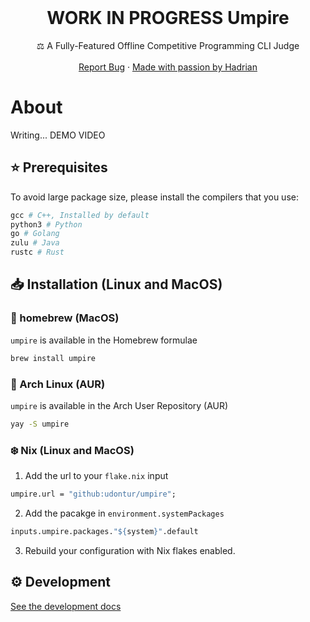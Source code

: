 <br />
<div align="center">
  <h1 align="center">WORK IN PROGRESS Umpire</h3>
  <p align="center">
    ⚖️ A Fully-Featured Offline Competitive Programming CLI Judge 
    <br />
    <br />
    <a href="https://github.com/udontur/judgel/issues/new">Report Bug</a>
    ·
    <a href="https://hadrianlau.com">Made with passion by Hadrian</a>
  </p>
</div>

# About
Writing...
DEMO VIDEO


## ⭐ Prerequisites
To avoid large package size, please install the compilers that you use:
```nix
gcc # C++, Installed by default
python3 # Python
go # Golang
zulu # Java
rustc # Rust
```
## 📥 Installation (Linux and MacOS)
### 🍺 homebrew (MacOS)
`umpire` is available in the Homebrew formulae
```sh
brew install umpire
```
### 🔵 Arch Linux (AUR)
`umpire` is available in the Arch User Repository (AUR)
```sh
yay -S umpire
```
### ❄️ Nix (Linux and MacOS)
1. Add the url to your ```flake.nix``` input
```nix
umpire.url = "github:udontur/umpire";
```
2. Add the pacakge in ```environment.systemPackages```
```nix
inputs.umpire.packages."${system}".default
```
3. Rebuild your configuration with Nix flakes enabled.

<!-- # Usage -->

## ⚙️ Development
[See the development docs](docs/development.md)